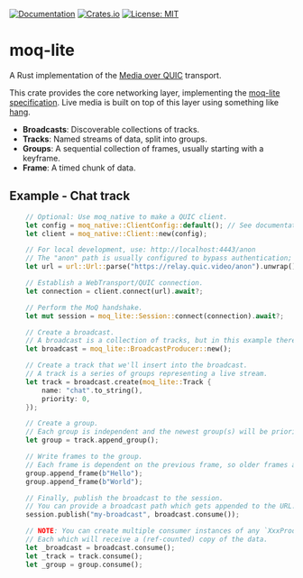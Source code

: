 [![Documentation](https://docs.rs/moq-lite/badge.svg)](https://docs.rs/moq-lite/)
[![Crates.io](https://img.shields.io/crates/v/moq-lite.svg)](https://crates.io/crates/moq-lite)
[![License: MIT](https://img.shields.io/badge/License-MIT-blue.svg)](LICENSE-MIT)

# moq-lite

A Rust implementation of the [Media over QUIC](https://quic.video) transport.

This crate provides the core networking layer, implementing the [moq-lite specification](https://datatracker.ietf.org/doc/draft-lcurley-moq-lite/).
Live media is built on top of this layer using something like [hang](../hang).

- **Broadcasts**: Discoverable collections of tracks.
- **Tracks**: Named streams of data, split into groups.
- **Groups**: A sequential collection of frames, usually starting with a keyframe.
- **Frame**: A timed chunk of data.

## Example - Chat track
```rust
	// Optional: Use moq_native to make a QUIC client.
    let config = moq_native::ClientConfig::default(); // See documentation
	let client = moq_native::Client::new(config);

	// For local development, use: http://localhost:4443/anon
	// The "anon" path is usually configured to bypass authentication; be careful!
	let url = url::Url::parse("https://relay.quic.video/anon").unwrap();

	// Establish a WebTransport/QUIC connection.
	let connection = client.connect(url).await?;

	// Perform the MoQ handshake.
	let mut session = moq_lite::Session::connect(connection).await?;

	// Create a broadcast.
	// A broadcast is a collection of tracks, but in this example there's just one.
	let broadcast = moq_lite::BroadcastProducer::new();

	// Create a track that we'll insert into the broadcast.
	// A track is a series of groups representing a live stream.
	let track = broadcast.create(moq_lite::Track {
		name: "chat".to_string(),
		priority: 0,
	});

	// Create a group.
	// Each group is independent and the newest group(s) will be prioritized.
	let group = track.append_group();

	// Write frames to the group.
	// Each frame is dependent on the previous frame, so older frames are prioritized.
	group.append_frame(b"Hello");
	group.append_frame(b"World");

	// Finally, publish the broadcast to the session.
	// You can provide a broadcast path which gets appended to the URL.
	session.publish("my-broadcast", broadcast.consume());

	// NOTE: You can create multiple consumer instances of any `XxxProducer`
	// Each which will receive a (ref-counted) copy of the data.
	let _broadcast = broadcast.consume();
	let _track = track.consume();
	let _group = group.consume();
```
